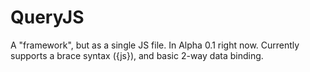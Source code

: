# QueryJS
A "framework", but as a single JS file. In Alpha 0.1 right now. Currently supports a brace syntax ({js}), and basic 2-way data binding.
